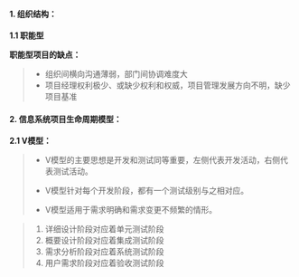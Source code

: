 #### 1. 组织结构：

**1.1 职能型**

**职能型项目的缺点：**

> * 组织间横向沟通薄弱，部门间协调难度大
> * 项目经理权利极少、或缺少权利和权威，项目管理发展方向不明，缺少项目基准



#### 2. 信息系统项目生命周期模型：

**2.1 V模型：**

> * V模型的主要思想是开发和测试同等重要，左侧代表开发活动，右侧代表测试活动。
>
> * V模型针对每个开发阶段，都有一个测试级别与之相对应。
> * V模型适用于需求明确和需求变更不频繁的情形。

> 1. 详细设计阶段对应着单元测试阶段
> 2. 概要设计阶段对应着集成测试阶段
> 3. 需求分析阶段对应着系统测试阶段
> 4. 用户需求阶段对应着验收测试阶段
>

